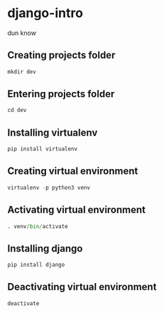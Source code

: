 # django-intro

dun know

## Creating projects folder
```python
mkdir dev
```

## Entering projects folder
```python
cd dev
```

## Installing virtualenv

```python
pip install virtualenv
```

## Creating virtual environment

```python
virtualenv -p python3 venv
```

## Activating virtual environment

```python
. venv/bin/activate
```

## Installing django
```python
pip install django 

```

## Deactivating virtual environment
```python
deactivate
```






